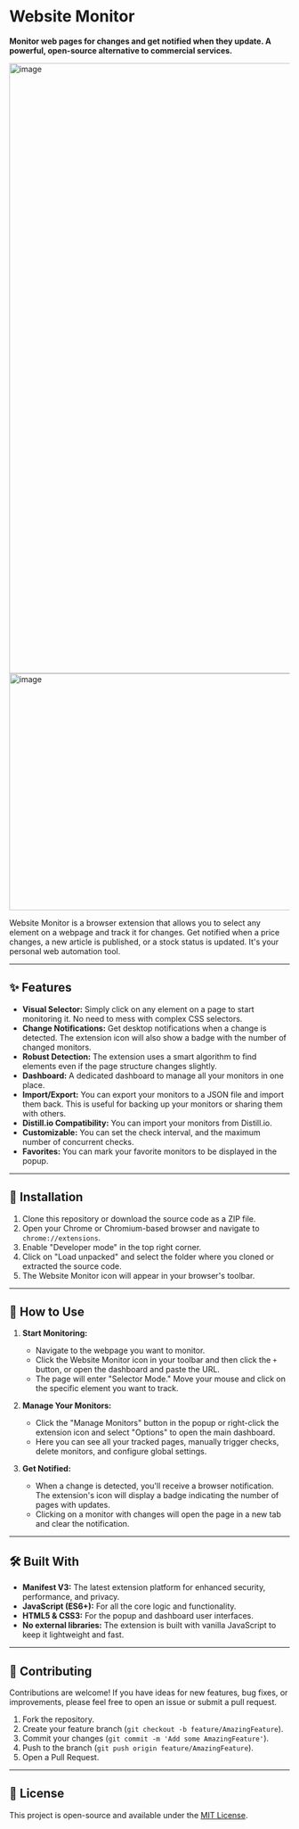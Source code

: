 # Website Monitor

**Monitor web pages for changes and get notified when they update. A powerful, open-source alternative to commercial services.**

<img width="1298" height="1095" alt="image" src="https://github.com/user-attachments/assets/609968c6-872a-4972-ac8d-6dc0fc1c50cc" />
<img width="550" height="425" alt="image" src="https://github.com/user-attachments/assets/9f3698c8-2afe-4291-9d0a-1c4d5bebdf14" />

Website Monitor is a browser extension that allows you to select any element on a webpage and track it for changes. Get notified when a price changes, a new article is published, or a stock status is updated. It's your personal web automation tool.

---

## ✨ Features

*   **Visual Selector:** Simply click on any element on a page to start monitoring it. No need to mess with complex CSS selectors.
*   **Change Notifications:** Get desktop notifications when a change is detected. The extension icon will also show a badge with the number of changed monitors.
*   **Robust Detection:** The extension uses a smart algorithm to find elements even if the page structure changes slightly.
*   **Dashboard:** A dedicated dashboard to manage all your monitors in one place.
*   **Import/Export:** You can export your monitors to a JSON file and import them back. This is useful for backing up your monitors or sharing them with others.
*   **Distill.io Compatibility:** You can import your monitors from Distill.io.
*   **Customizable:** You can set the check interval, and the maximum number of concurrent checks.
*   **Favorites:** You can mark your favorite monitors to be displayed in the popup.

---

## 🚀 Installation

1.  Clone this repository or download the source code as a ZIP file.
2.  Open your Chrome or Chromium-based browser and navigate to `chrome://extensions`.
3.  Enable "Developer mode" in the top right corner.
4.  Click on "Load unpacked" and select the folder where you cloned or extracted the source code.
5.  The Website Monitor icon will appear in your browser's toolbar.

---

## 📖 How to Use

1.  **Start Monitoring:**
    *   Navigate to the webpage you want to monitor.
    *   Click the Website Monitor icon in your toolbar and then click the `+` button, or open the dashboard and paste the URL.
    *   The page will enter "Selector Mode." Move your mouse and click on the specific element you want to track.

2.  **Manage Your Monitors:**
    *   Click the "Manage Monitors" button in the popup or right-click the extension icon and select "Options" to open the main dashboard.
    *   Here you can see all your tracked pages, manually trigger checks, delete monitors, and configure global settings.

3.  **Get Notified:**
    *   When a change is detected, you'll receive a browser notification. The extension's icon will display a badge indicating the number of pages with updates.
    *   Clicking on a monitor with changes will open the page in a new tab and clear the notification.

---

## 🛠️ Built With

*   **Manifest V3:** The latest extension platform for enhanced security, performance, and privacy.
*   **JavaScript (ES6+):** For all the core logic and functionality.
*   **HTML5 & CSS3:** For the popup and dashboard user interfaces.
*   **No external libraries:** The extension is built with vanilla JavaScript to keep it lightweight and fast.

---

## 🤝 Contributing

Contributions are welcome! If you have ideas for new features, bug fixes, or improvements, please feel free to open an issue or submit a pull request.

1.  Fork the repository.
2.  Create your feature branch (`git checkout -b feature/AmazingFeature`).
3.  Commit your changes (`git commit -m 'Add some AmazingFeature'`).
4.  Push to the branch (`git push origin feature/AmazingFeature`).
5.  Open a Pull Request.

---

## 📜 License

This project is open-source and available under the [MIT License](LICENSE).
